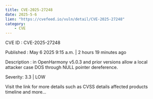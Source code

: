 ```yaml
---
title: CVE-2025-27248
date: 2025-5-6
lien: "https://cvefeed.io/vuln/detail/CVE-2025-27248"
category:
    - CVE
---
```


CVE ID : CVE-2025-27248

Published :  May 6
2025
9:15 a.m. | 2 hours
19 minutes ago

Description : in OpenHarmony v5.0.3 and prior versions allow a local attacker case DOS through NULL pointer dereference.

Severity: 3.3 | LOW

Visit the link for more details
such as CVSS details
affected products
timeline
and more...
